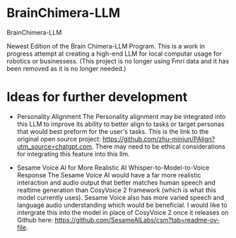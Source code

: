 # BrainChimera-LLM
 BrainChimera-LLM

Newest Edition of the Brain Chimera-LLM Program.
This is a work in progress attempt at creating a high-end LLM for local computar usage for robotics or businessess. (This project is no longer using Fmri data and it has been removed as it is no longer needed.)

# Ideas for further development 

- Personality Alignment
The Personality alignment may be integrated into this LLM to improve its ability to better align to tasks or target personas that would best preform for the user's tasks. This is the link to the original open source project: https://github.com/zhu-minjun/PAlign?utm_source=chatgpt.com. There may need to be ethical considerations for integrating this feature into this llm. 

- Sesame Voice AI for More Realistic AI Whisper-to-Model-to-Voice Response
The Sesame Voice AI would have a far more realistic interaction and audio output that better matches human speech and realtime generation than CosyVoice 2 framework (which is what this model currently uses). Sesame Voice also has more varied speech and language audio understanding which would be beneficial. I would like to intergrate this into the model in place of CosyVoice 2 once it releases on Github here: https://github.com/SesameAILabs/csm?tab=readme-ov-file. 




